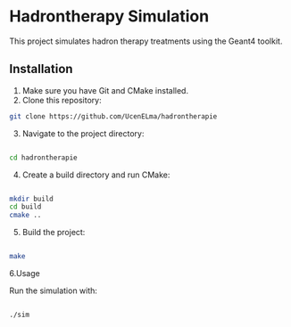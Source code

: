 # Hadrontherapy Simulation

This project simulates hadron therapy treatments using the Geant4 toolkit.

## Installation

1. Make sure you have Git and CMake installed.
2. Clone this repository:

```bash
git clone https://github.com/UcenELma/hadrontherapie
```

3. Navigate to the project directory:

```Bash

cd hadrontherapie
```


4. Create a build directory and run CMake:

```Bash

mkdir build
cd build
cmake ..
```

5. Build the project:

```Bash

make
```
6.Usage

Run the simulation with:
```Bash

./sim
